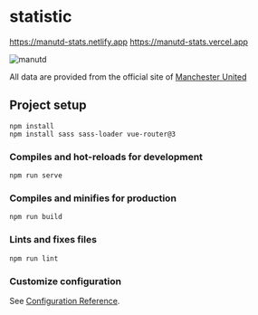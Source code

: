 # statistic

https://manutd-stats.netlify.app
https://manutd-stats.vercel.app

![manutd](./src//images/manutd.gif)

All data are provided from the official site of [Manchester United](https://www.manutd.com/en)

## Project setup

```
npm install
npm install sass sass-loader vue-router@3
```

### Compiles and hot-reloads for development

```
npm run serve
```

### Compiles and minifies for production

```
npm run build
```

### Lints and fixes files

```
npm run lint
```

### Customize configuration

See [Configuration Reference](https://cli.vuejs.org/config/).

